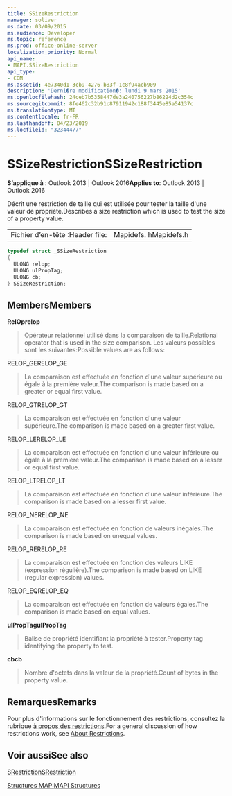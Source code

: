 ```yaml
---
title: SSizeRestriction
manager: soliver
ms.date: 03/09/2015
ms.audience: Developer
ms.topic: reference
ms.prod: office-online-server
localization_priority: Normal
api_name:
- MAPI.SSizeRestriction
api_type:
- COM
ms.assetid: 4e7340d1-3cb9-4276-b83f-1c8f94acb909
description: 'Derni�re modification�: lundi 9 mars 2015'
ms.openlocfilehash: 24ceb7b5358447de3a240756227b86224d2c354c
ms.sourcegitcommit: 8fe462c32b91c87911942c188f3445e85a54137c
ms.translationtype: MT
ms.contentlocale: fr-FR
ms.lasthandoff: 04/23/2019
ms.locfileid: "32344477"
---
```

# <a name="ssizerestriction"></a><span data-ttu-id="26a4a-103">SSizeRestriction</span><span class="sxs-lookup"><span data-stu-id="26a4a-103">SSizeRestriction</span></span>

  
  
<span data-ttu-id="26a4a-104">**S’applique à** : Outlook 2013 | Outlook 2016</span><span class="sxs-lookup"><span data-stu-id="26a4a-104">**Applies to**: Outlook 2013 | Outlook 2016</span></span> 
  
<span data-ttu-id="26a4a-105">Décrit une restriction de taille qui est utilisée pour tester la taille d'une valeur de propriété.</span><span class="sxs-lookup"><span data-stu-id="26a4a-105">Describes a size restriction which is used to test the size of a property value.</span></span> 
  
|||
|:-----|:-----|
|<span data-ttu-id="26a4a-106">Fichier d’en-tête :</span><span class="sxs-lookup"><span data-stu-id="26a4a-106">Header file:</span></span>  <br/> |<span data-ttu-id="26a4a-107">Mapidefs. h</span><span class="sxs-lookup"><span data-stu-id="26a4a-107">Mapidefs.h</span></span>  <br/> |
   
```cpp
typedef struct _SSizeRestriction
{
  ULONG relop;
  ULONG ulPropTag;
  ULONG cb;
} SSizeRestriction;

```

## <a name="members"></a><span data-ttu-id="26a4a-108">Members</span><span class="sxs-lookup"><span data-stu-id="26a4a-108">Members</span></span>

 <span data-ttu-id="26a4a-109">**RelOp**</span><span class="sxs-lookup"><span data-stu-id="26a4a-109">**relop**</span></span>
  
> <span data-ttu-id="26a4a-110">Opérateur relationnel utilisé dans la comparaison de taille.</span><span class="sxs-lookup"><span data-stu-id="26a4a-110">Relational operator that is used in the size comparison.</span></span> <span data-ttu-id="26a4a-111">Les valeurs possibles sont les suivantes:</span><span class="sxs-lookup"><span data-stu-id="26a4a-111">Possible values are as follows:</span></span> 
    
<span data-ttu-id="26a4a-112">RELOP_GE</span><span class="sxs-lookup"><span data-stu-id="26a4a-112">RELOP_GE</span></span> 
  
> <span data-ttu-id="26a4a-113">La comparaison est effectuée en fonction d'une valeur supérieure ou égale à la première valeur.</span><span class="sxs-lookup"><span data-stu-id="26a4a-113">The comparison is made based on a greater or equal first value.</span></span>
    
<span data-ttu-id="26a4a-114">RELOP_GT</span><span class="sxs-lookup"><span data-stu-id="26a4a-114">RELOP_GT</span></span> 
  
> <span data-ttu-id="26a4a-115">La comparaison est effectuée en fonction d'une valeur supérieure.</span><span class="sxs-lookup"><span data-stu-id="26a4a-115">The comparison is made based on a greater first value.</span></span>
    
<span data-ttu-id="26a4a-116">RELOP_LE</span><span class="sxs-lookup"><span data-stu-id="26a4a-116">RELOP_LE</span></span> 
  
> <span data-ttu-id="26a4a-117">La comparaison est effectuée en fonction d'une valeur inférieure ou égale à la première valeur.</span><span class="sxs-lookup"><span data-stu-id="26a4a-117">The comparison is made based on a lesser or equal first value.</span></span>
    
<span data-ttu-id="26a4a-118">RELOP_LT</span><span class="sxs-lookup"><span data-stu-id="26a4a-118">RELOP_LT</span></span> 
  
> <span data-ttu-id="26a4a-119">La comparaison est effectuée en fonction d'une valeur inférieure.</span><span class="sxs-lookup"><span data-stu-id="26a4a-119">The comparison is made based on a lesser first value.</span></span>
    
<span data-ttu-id="26a4a-120">RELOP_NE</span><span class="sxs-lookup"><span data-stu-id="26a4a-120">RELOP_NE</span></span> 
  
> <span data-ttu-id="26a4a-121">La comparaison est effectuée en fonction de valeurs inégales.</span><span class="sxs-lookup"><span data-stu-id="26a4a-121">The comparison is made based on unequal values.</span></span>
    
<span data-ttu-id="26a4a-122">RELOP_RE</span><span class="sxs-lookup"><span data-stu-id="26a4a-122">RELOP_RE</span></span> 
  
> <span data-ttu-id="26a4a-123">La comparaison est effectuée en fonction des valeurs LIKE (expression régulière).</span><span class="sxs-lookup"><span data-stu-id="26a4a-123">The comparison is made based on LIKE (regular expression) values.</span></span>
    
<span data-ttu-id="26a4a-124">RELOP_EQ</span><span class="sxs-lookup"><span data-stu-id="26a4a-124">RELOP_EQ</span></span> 
  
> <span data-ttu-id="26a4a-125">La comparaison est effectuée en fonction de valeurs égales.</span><span class="sxs-lookup"><span data-stu-id="26a4a-125">The comparison is made based on equal values.</span></span>
    
 <span data-ttu-id="26a4a-126">**ulPropTag**</span><span class="sxs-lookup"><span data-stu-id="26a4a-126">**ulPropTag**</span></span>
  
> <span data-ttu-id="26a4a-127">Balise de propriété identifiant la propriété à tester.</span><span class="sxs-lookup"><span data-stu-id="26a4a-127">Property tag identifying the property to test.</span></span>
    
 <span data-ttu-id="26a4a-128">**cb**</span><span class="sxs-lookup"><span data-stu-id="26a4a-128">**cb**</span></span>
  
> <span data-ttu-id="26a4a-129">Nombre d'octets dans la valeur de la propriété.</span><span class="sxs-lookup"><span data-stu-id="26a4a-129">Count of bytes in the property value.</span></span>
    
## <a name="remarks"></a><span data-ttu-id="26a4a-130">Remarques</span><span class="sxs-lookup"><span data-stu-id="26a4a-130">Remarks</span></span>

<span data-ttu-id="26a4a-131">Pour plus d'informations sur le fonctionnement des restrictions, consultez la rubrique [à propos des restrictions](about-restrictions.md).</span><span class="sxs-lookup"><span data-stu-id="26a4a-131">For a general discussion of how restrictions work, see [About Restrictions](about-restrictions.md).</span></span> 
  
## <a name="see-also"></a><span data-ttu-id="26a4a-132">Voir aussi</span><span class="sxs-lookup"><span data-stu-id="26a4a-132">See also</span></span>



[<span data-ttu-id="26a4a-133">SRestriction</span><span class="sxs-lookup"><span data-stu-id="26a4a-133">SRestriction</span></span>](srestriction.md)


[<span data-ttu-id="26a4a-134">Structures MAPI</span><span class="sxs-lookup"><span data-stu-id="26a4a-134">MAPI Structures</span></span>](mapi-structures.md)

